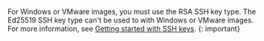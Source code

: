 
For Windows or VMware images, you must use the RSA SSH key type. The Ed25519 SSH key type can't be used to with Windows or VMware images. For more information, see [Getting started with SSH keys](/docs/vpc?topic=vpc-ssh-keys).
{: important}
